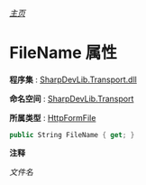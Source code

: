 ###### [主页](./Index.md "主页")

# FileName 属性

**程序集** : [SharpDevLib.Transport.dll](./SharpDevLib.Transport.assembly.md "SharpDevLib.Transport.dll")

**命名空间** : [SharpDevLib.Transport](./SharpDevLib.Transport.namespace.md "SharpDevLib.Transport")

**所属类型** : [HttpFormFile](./SharpDevLib.Transport.HttpFormFile.md "HttpFormFile")

``` csharp
public String FileName { get; }
```

**注释**

*文件名*




